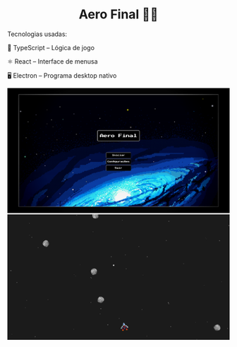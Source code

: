 <h1 align="center">Aero Final 🚀👾</h1>

<p>Tecnologias usadas:<p>
<p>🎯 TypeScript – Lógica de jogo<p>
<p>⚛️ React – Interface de menusa<p>
<p>🖥️ Electron – Programa desktop nativo<p>

![Menu](./public/Menu.png)
![Jogo](./public/EmJogo.png)

